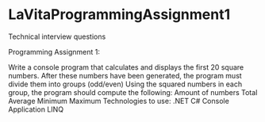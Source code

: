 # LaVitaProgrammingAssignment1
Technical interview questions 


Programming Assignment 1:

Write a console program that calculates and displays the first 20 square numbers.
After these numbers have been generated, the program must divide them into groups (odd/even)
Using the squared numbers in each group, the program should compute the following:
Amount of numbers
Total
Average
Minimum
Maximum
Technologies to use:
.NET
C#
Console Application
LINQ
